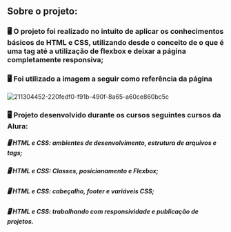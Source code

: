 ## Sobre o projeto:

### 🖥️ O projeto foi realizado no intuito de aplicar os conhecimentos básicos de HTML e CSS, utilizando desde o conceito de o que é uma tag até a utilização de flexbox e deixar a página completamente responsiva;
### 🖥️ Foi utilizado a imagem a seguir como referência da página
![211304452-220fedf0-f91b-490f-8a65-a60ce860bc5c](https://github.com/AlanaCarolayne/Projeto_Frontend_Alura/assets/98118227/fe1c93e4-7689-410a-b46d-39dd1cbee2f9)

### 🖥️ Projeto desenvolvido durante os cursos  seguintes cursos da Alura:
##### 🖥️ HTML e CSS: ambientes de desenvolvimento, estrutura de arquivos e tags;
##### 🖥️ HTML e CSS: Classes, posicionamento e Flexbox;
##### 🖥️ HTML e CSS: cabeçalho, footer e variáveis CSS;
##### 🖥️ HTML e CSS: trabalhando com responsividade e publicação de projetos.
